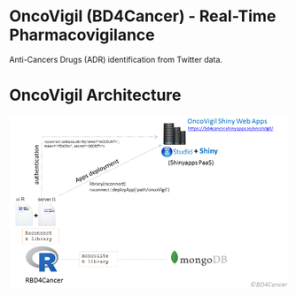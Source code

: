 # OncoVigil (BD4Cancer) - Real-Time Pharmacovigilance
Anti-Cancers Drugs (ADR) identification from Twitter data.


# OncoVigil Architecture
![alt tag](https://github.com/BD4Cancer/oncoVigil/blob/master/BD4Cancer_OncoVigilApps.png)

